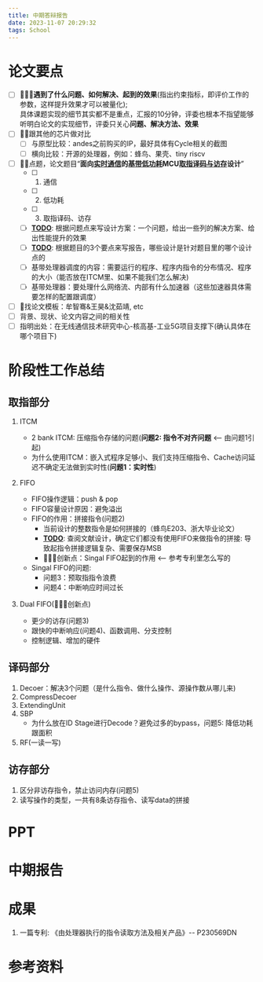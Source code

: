 ```yaml
---
title: 中期答辩报告
date: 2023-11-07 20:29:32
tags: School
---
```


# 论文要点

- [ ] 🌟🌟🌟**遇到了什么问题、如何解决、起到的效果**(指出约束指标，即评价工作的参数，这样提升效果才可以被量化);  
       具体课题实现的细节其实都不是重点，汇报的10分钟，评委也根本不指望能够听明白论文的实现细节，评委只关心**问题、解决方法、效果**
- [ ] 🌟🌟跟其他的芯片做对比
  - [ ] 与原型比较：andes之前购买的IP，最好具体有Cycle相关的截图
  - [ ] 横向比较：开源的处理器，例如：蜂鸟、果壳、tiny riscv
- [ ] 🌟🌟点题，论文题目“**面向<u>实时通信</u>的<u>基带低功耗</u>MCU<u>取指译码与访存</u>设计**”
  - [ ] 1. 通信
  - [ ] 2. 低功耗
  - [ ] 3. 取指译码、访存
  - [ ] **<u>TODO</u>**: 根据问题点来写设计方案：一个问题，给出一些列的解决方案、给出性能提升的效果
  - [ ] **<u>TODO</u>**: 根据题目的3个要点来写报告，哪些设计是针对题目里的哪个设计点的
  - [ ] 基带处理器调度的内容：需要运行的程序、程序内指令的分布情况、程序的大小（能否放在ITCM里、如果不能我们怎么解决)
  - [ ] 基带处理器：要处理什么网络流、内部有什么加速器（这些加速器具体需要怎样的配置跟调度）
- [ ] 🌟找论文模板：牟智骞&王昊&沈茹靖, etc
- [ ] 背景、现状、论文内容之间的相关性
- [ ] 指明出处：在无线通信技术研究中心-核高基-工业5G项目支撑下(确认具体在哪个项目下)

# 阶段性工作总结

## 取指部分

1. ITCM

   - 2 bank ITCM: 压缩指令存储的问题(**问题2: 指令不对齐问题** <-- 由问题1引起)
   - 为什么使用ITCM：嵌入式程序足够小、我们支持压缩指令、Cache访问延迟不确定无法做到实时性(**问题1：实时性**)

2. FIFO

   - FIFO操作逻辑：push & pop
   - FIFO容量设计原因：避免溢出
   - FIFO的作用：拼接指令(问题2)
     - 当前设计的整数指令是如何拼接的（蜂鸟E203、浙大毕业论文）
     - **<u>TODO</u>**: 查阅文献设计，确定它们都没有使用FIFO来做指令的拼接: 导致起指令拼接逻辑复杂、需要保存MSB
     - 🌟🌟🌟创新点：Singal FIFO起到的作用 <-- 参考专利里怎么写的
   - Singal FIFO的问题:
     - 问题3：预取指指令浪费
     - 问题4：中断响应时间过长

3. Dual FIFO(🌟🌟🌟创新点)
   - 更少的访存(问题3)
   - 跟快的中断响应(问题4)、函数调用、分支控制
   - 控制逻辑、增加的硬件

## 译码部分

1. Decoer：解决3个问题（是什么指令、做什么操作、源操作数从哪儿来)
2. CompressDecoer
3. ExtendingUnit
4. SBP
   - 为什么放在ID Stage进行Decode？避免过多的bypass，问题5: 降低功耗跟面积
5. RF(一读一写)

## 访存部分

1. 区分非访存指令，禁止访问内存(问题5)
2. 读写操作的类型，一共有8条访存指令、读写data的拼接

# PPT

# 中期报告

# 成果

1. 一篇专利: 《由处理器执行的指令读取方法及相关产品》-- P230569DN

# 参考资料
